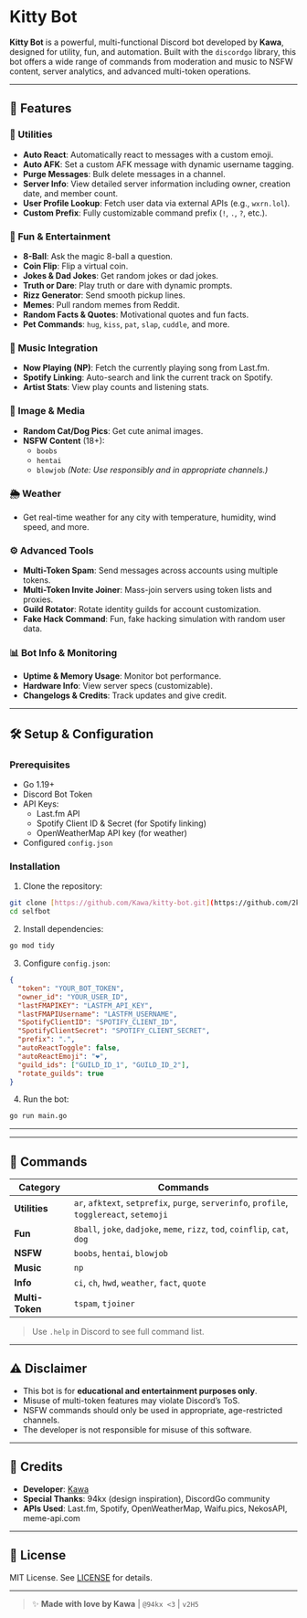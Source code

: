 # Kitty Bot

**Kitty Bot** is a powerful, multi-functional Discord bot developed by **Kawa**, designed for utility, fun, and automation. Built with the `discordgo` library, this bot offers a wide range of commands from moderation and music to NSFW content, server analytics, and advanced multi-token operations.

---

## 🌟 Features

### 🔧 Utilities
- **Auto React**: Automatically react to messages with a custom emoji.
- **Auto AFK**: Set a custom AFK message with dynamic username tagging.
- **Purge Messages**: Bulk delete messages in a channel.
- **Server Info**: View detailed server information including owner, creation date, and member count.
- **User Profile Lookup**: Fetch user data via external APIs (e.g., `wxrn.lol`).
- **Custom Prefix**: Fully customizable command prefix (`!`, `.`, `?`, etc.).

### 🎉 Fun & Entertainment
- **8-Ball**: Ask the magic 8-ball a question.
- **Coin Flip**: Flip a virtual coin.
- **Jokes & Dad Jokes**: Get random jokes or dad jokes.
- **Truth or Dare**: Play truth or dare with dynamic prompts.
- **Rizz Generator**: Send smooth pickup lines.
- **Memes**: Pull random memes from Reddit.
- **Random Facts & Quotes**: Motivational quotes and fun facts.
- **Pet Commands**: `hug`, `kiss`, `pat`, `slap`, `cuddle`, and more.

### 🎵 Music Integration
- **Now Playing (NP)**: Fetch the currently playing song from Last.fm.
- **Spotify Linking**: Auto-search and link the current track on Spotify.
- **Artist Stats**: View play counts and listening stats.

### 🐾 Image & Media
- **Random Cat/Dog Pics**: Get cute animal images.
- **NSFW Content** (18+):
  - `boobs`
  - `hentai`
  - `blowjob`
  *(Note: Use responsibly and in appropriate channels.)*

### 🌦️ Weather
- Get real-time weather for any city with temperature, humidity, wind speed, and more.

### ⚙️ Advanced Tools
- **Multi-Token Spam**: Send messages across accounts using multiple tokens.
- **Multi-Token Invite Joiner**: Mass-join servers using token lists and proxies.
- **Guild Rotator**: Rotate identity guilds for account customization.
- **Fake Hack Command**: Fun, fake hacking simulation with random user data.

### 📊 Bot Info & Monitoring
- **Uptime & Memory Usage**: Monitor bot performance.
- **Hardware Info**: View server specs (customizable).
- **Changelogs & Credits**: Track updates and give credit.

---

## 🛠️ Setup & Configuration

### Prerequisites
- Go 1.19+
- Discord Bot Token
- API Keys:
  - Last.fm API
  - Spotify Client ID & Secret (for Spotify linking)
  - OpenWeatherMap API key (for weather)
- Configured `config.json`

### Installation

1. Clone the repository:
```bash
git clone [https://github.com/Kawa/kitty-bot.git](https://github.com/2kpz/Selfbot.git)
cd selfbot
```

2. Install dependencies:
```bash
go mod tidy
```

3. Configure `config.json`:
```json
{
  "token": "YOUR_BOT_TOKEN",
  "owner_id": "YOUR_USER_ID",
  "lastFMAPIKEY": "LASTFM_API_KEY",
  "lastFMAPIUsername": "LASTFM_USERNAME",
  "SpotifyClientID": "SPOTIFY_CLIENT_ID",
  "SpotifyClientSecret": "SPOTIFY_CLIENT_SECRET",
  "prefix": ".",
  "autoReactToggle": false,
  "autoReactEmoji": "❤️",
  "guild_ids": ["GUILD_ID_1", "GUILD_ID_2"],
  "rotate_guilds": true
}
```

4. Run the bot:
```bash
go run main.go
```

---

---

## 🚀 Commands

| Category       | Commands |
|----------------|--------|
| **Utilities**  | `ar`, `afktext`, `setprefix`, `purge`, `serverinfo`, `profile`, `togglereact`, `setemoji` |
| **Fun**        | `8ball`, `joke`, `dadjoke`, `meme`, `rizz`, `tod`, `coinflip`, `cat`, `dog` |
| **NSFW**       | `boobs`, `hentai`, `blowjob` |
| **Music**      | `np` |
| **Info**       | `ci`, `ch`, `hwd`, `weather`, `fact`, `quote` |
| **Multi-Token**| `tspam`, `tjoiner` |

> Use `.help` in Discord to see full command list.

---

## ⚠️ Disclaimer

- This bot is for **educational and entertainment purposes only**.
- Misuse of multi-token features may violate Discord’s ToS.
- NSFW commands should only be used in appropriate, age-restricted channels.
- The developer is not responsible for misuse of this software.

---

## 🙌 Credits

- **Developer**: [Kawa](https://github.com/2kpz)
- **Special Thanks**: 94kx (design inspiration), DiscordGo community
- **APIs Used**: Last.fm, Spotify, OpenWeatherMap, Waifu.pics, NekosAPI, meme-api.com

---

## 📄 License

MIT License. See [LICENSE](LICENSE) for details.

---

> ✨ **Made with love by Kawa** | `@94kx <3` | `v2H5`
